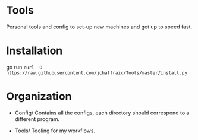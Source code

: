 # Tools

Personal tools and config to set-up new machines and get up to speed fast.

# Installation

go run `curl -O https://raw.githubusercontent.com/jchaffraix/Tools/master/install.py`

# Organization

- Config/
Contains all the configs, each directory should correspond to a different program.

- Tools/
Tooling for my workflows.
